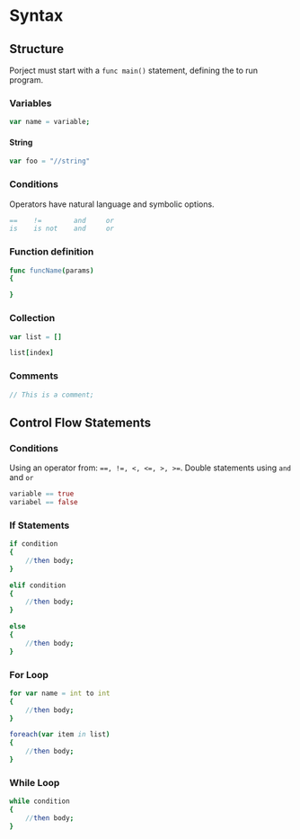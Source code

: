 # Syntax
## Structure
Porject must start with a `func main()` statement, defining the to run program.

### Variables
```nim
var name = variable;
```
#### String
```nim
var foo = "//string"
```

### Conditions
Operators have natural language and symbolic options.
```nim
==    !=        and     or
is    is not    and     or
```

### Function definition
```nim
func funcName(params)
{

}

```

### Collection
```nim
var list = []
```

```nim
list[index]
```

### Comments
```cs
// This is a comment;
```

## Control Flow Statements
### Conditions
Using an operator from: `==, !=, <, <=, >, >=`. Double statements using `and` and `or`
```nim
variable == true
variabel == false
```
### If Statements

```nim
if condition
{
    //then body;
}
```

```nim
elif condition
{
    //then body;
}
```

```nim
else
{
    //then body;
}
```

### For Loop

```nim
for var name = int to int
{
    //then body;
}
```

```nim
foreach(var item in list)
{
    //then body;
}
```

### While Loop

```nim
while condition
{
    //then body;
}
```